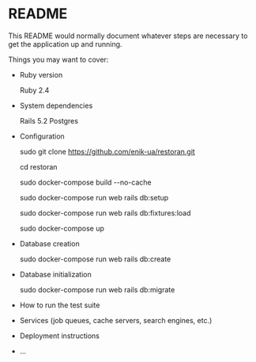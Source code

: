 # README

This README would normally document whatever steps are necessary to get the
application up and running.

Things you may want to cover:

* Ruby version

  Ruby 2.4

* System dependencies

  Rails 5.2
  Postgres

* Configuration

  sudo git clone https://github.com/enik-ua/restoran.git

  cd restoran

  sudo docker-compose build --no-cache

  sudo docker-compose run web rails db:setup

  sudo docker-compose run web rails db:fixtures:load

  sudo docker-compose up


* Database creation

  sudo docker-compose run web rails db:create

* Database initialization

  sudo docker-compose run web rails db:migrate

* How to run the test suite

* Services (job queues, cache servers, search engines, etc.)

* Deployment instructions

* ...

